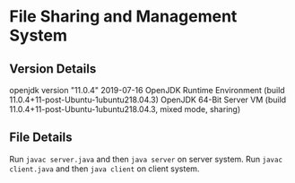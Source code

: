 # File Sharing and Management System

## Version Details
openjdk version "11.0.4" 2019-07-16
OpenJDK Runtime Environment (build 11.0.4+11-post-Ubuntu-1ubuntu218.04.3)
OpenJDK 64-Bit Server VM (build 11.0.4+11-post-Ubuntu-1ubuntu218.04.3, mixed mode, sharing)

## File Details

Run `javac server.java` and then `java server` on server system.
Run `javac client.java` and then `java client` on client system.
